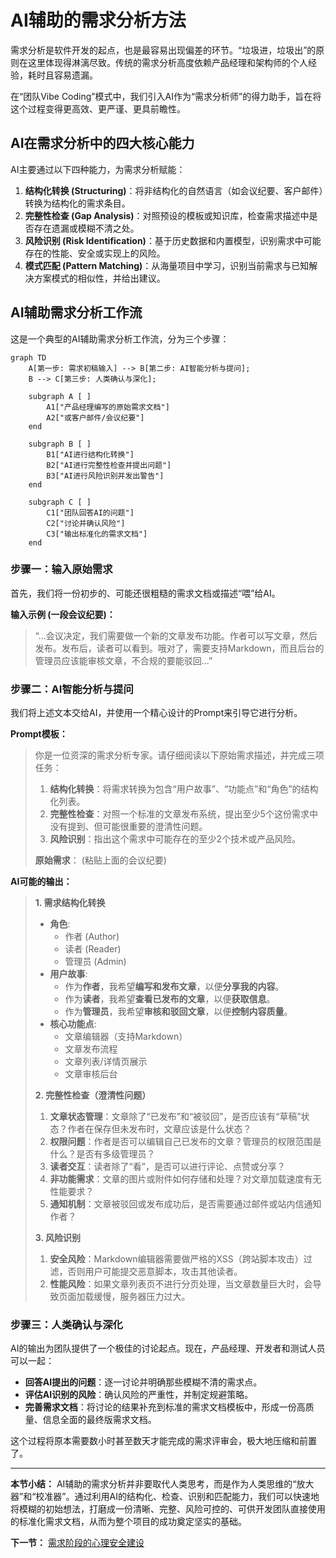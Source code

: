 # AI辅助的需求分析方法

需求分析是软件开发的起点，也是最容易出现偏差的环节。“垃圾进，垃圾出”的原则在这里体现得淋漓尽致。传统的需求分析高度依赖产品经理和架构师的个人经验，耗时且容易遗漏。

在“团队Vibe Coding”模式中，我们引入AI作为“需求分析师”的得力助手，旨在将这个过程变得更高效、更严谨、更具前瞻性。

## AI在需求分析中的四大核心能力

AI主要通过以下四种能力，为需求分析赋能：

1.  **结构化转换 (Structuring)**：将非结构化的自然语言（如会议纪要、客户邮件）转换为结构化的需求条目。
2.  **完整性检查 (Gap Analysis)**：对照预设的模板或知识库，检查需求描述中是否存在遗漏或模糊不清之处。
3.  **风险识别 (Risk Identification)**：基于历史数据和内置模型，识别需求中可能存在的性能、安全或实现上的风险。
4.  **模式匹配 (Pattern Matching)**：从海量项目中学习，识别当前需求与已知解决方案模式的相似性，并给出建议。

## AI辅助需求分析工作流

这是一个典型的AI辅助需求分析工作流，分为三个步骤：

```mermaid
graph TD
    A[第一步: 需求初稿输入] --> B[第二步: AI智能分析与提问];
    B --> C[第三步: 人类确认与深化];

    subgraph A [ ]
        A1["产品经理编写的原始需求文档"]
        A2["或客户邮件/会议纪要"]
    end

    subgraph B [ ]
        B1["AI进行结构化转换"]
        B2["AI进行完整性检查并提出问题"]
        B3["AI进行风险识别并发出警告"]
    end

    subgraph C [ ]
        C1["团队回答AI的问题"]
        C2["讨论并确认风险"]
        C3["输出标准化的需求文档"]
    end
```

### 步骤一：输入原始需求

首先，我们将一份初步的、可能还很粗糙的需求文档或描述“喂”给AI。

**输入示例 (一段会议纪要)：**
> “...会议决定，我们需要做一个新的文章发布功能。作者可以写文章，然后发布。发布后，读者可以看到。哦对了，需要支持Markdown，而且后台的管理员应该能审核文章，不合规的要能驳回...”

### 步骤二：AI智能分析与提问

我们将上述文本交给AI，并使用一个精心设计的Prompt来引导它进行分析。

**Prompt模板：**
> 你是一位资深的需求分析专家。请仔细阅读以下原始需求描述，并完成三项任务：
>
> 1.  **结构化转换**：将需求转换为包含“用户故事”、“功能点”和“角色”的结构化列表。
> 2.  **完整性检查**：对照一个标准的文章发布系统，提出至少5个这份需求中没有提到、但可能很重要的澄清性问题。
> 3.  **风险识别**：指出这个需求中可能存在的至少2个技术或产品风险。
>
> **原始需求**：
> (粘贴上面的会议纪要)

**AI可能的输出：**

> **1. 需求结构化转换**
>
> - **角色**:
>   - 作者 (Author)
>   - 读者 (Reader)
>   - 管理员 (Admin)
> - **用户故事**:
>   - 作为**作者**，我希望**编写和发布文章**，以便**分享我的内容**。
>   - 作为**读者**，我希望**查看已发布的文章**，以便**获取信息**。
>   - 作为**管理员**，我希望**审核和驳回文章**，以便**控制内容质量**。
> - **核心功能点**:
>   - 文章编辑器（支持Markdown）
>   - 文章发布流程
>   - 文章列表/详情页展示
>   - 文章审核后台
>
> **2. 完整性检查（澄清性问题）**
>
> 1.  **文章状态管理**：文章除了“已发布”和“被驳回”，是否应该有“草稿”状态？作者在保存但未发布时，文章应该是什么状态？
> 2.  **权限问题**：作者是否可以编辑自己已发布的文章？管理员的权限范围是什么？是否有多级管理员？
> 3.  **读者交互**：读者除了“看”，是否可以进行评论、点赞或分享？
> 4.  **非功能需求**：文章的图片或附件如何存储和处理？对文章加载速度有无性能要求？
> 5.  **通知机制**：文章被驳回或发布成功后，是否需要通过邮件或站内信通知作者？
>
> **3. 风险识别**
>
> 1.  **安全风险**：Markdown编辑器需要做严格的XSS（跨站脚本攻击）过滤，否则用户可能提交恶意脚本，攻击其他读者。
> 2.  **性能风险**：如果文章列表页不进行分页处理，当文章数量巨大时，会导致页面加载缓慢，服务器压力过大。

### 步骤三：人类确认与深化

AI的输出为团队提供了一个极佳的讨论起点。现在，产品经理、开发者和测试人员可以一起：
- **回答AI提出的问题**：逐一讨论并明确那些模糊不清的需求点。
- **评估AI识别的风险**：确认风险的严重性，并制定规避策略。
- **完善需求文档**：将讨论的结果补充到标准的需求文档模板中，形成一份高质量、信息全面的最终版需求文档。

这个过程将原本需要数小时甚至数天才能完成的需求评审会，极大地压缩和前置了。

---

**本节小结：** AI辅助的需求分析并非要取代人类思考，而是作为人类思维的“放大器”和“校准器”。通过利用AI的结构化、检查、识别和匹配能力，我们可以快速地将模糊的初始想法，打磨成一份清晰、完整、风险可控的、可供开发团队直接使用的标准化需求文档，从而为整个项目的成功奠定坚实的基础。

**下一节：** [需求阶段的心理安全建设](psychological-safety.md)